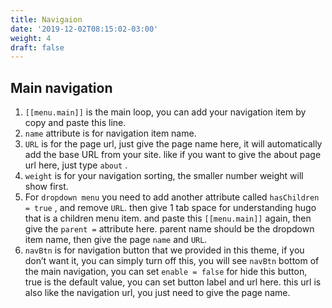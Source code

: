 ```yaml
---
title: Navigaion
date: '2019-12-02T08:15:02-03:00'
weight: 4
draft: false
---
```

Main navigation
---------------

1. `[[menu.main]]` is the main loop, you can add your navigation item by copy and paste this line.
2. `name` attribute is for navigation item name.
3. `URL` is for the page url, just give the page name here, it will automatically add the base URL from your site. like if you want to give the about page url here, just type `about` .
4. `weight` is for your navigation sorting, the smaller number weight will show first.
5. For `dropdown menu` you need to add another attribute called `hasChildren = true` , and remove `URL`. then give 1 tab space for understanding hugo that is a children menu item. and paste this `[[menu.main]]` again, then give the `parent =` attribute here. parent name should be the dropdown item name, then give the page `name` and `URL`.
6. `navBtn` is for navigation button that we provided in this theme, if you don’t want it, you can simply turn off this, you will see `navBtn` bottom of the main navigation, you can set `enable = false` for hide this button, true is the default value, you can set button label and url here. this url is also like the navigation url, you just need to give the page name.
